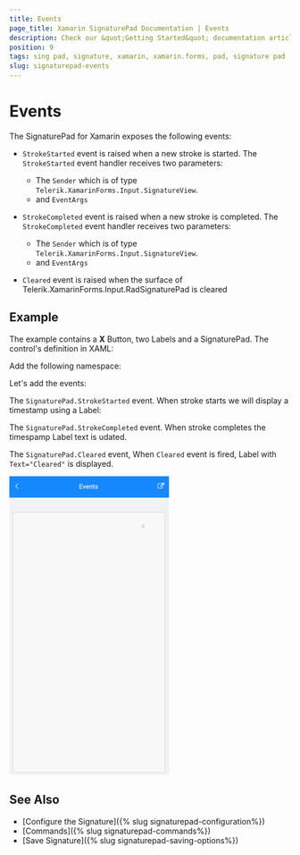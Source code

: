 ```yaml
---
title: Events
page_title: Xamarin SignaturePad Documentation | Events
description: Check our &quot;Getting Started&quot; documentation article for Telerik SignaturePad for Xamarin control.
position: 9
tags: sing pad, signature, xamarin, xamarin.forms, pad, signature pad
slug: signaturepad-events
---
```


# Events

The SignaturePad for Xamarin exposes the following events: 

* `StrokeStarted` event is raised when a new stroke is started. The `StrokeStarted` event handler receives two parameters: 
	* The `Sender` which is of type `Telerik.XamarinForms.Input.SignatureView`. 
	* and `EventArgs` 

* `StrokeCompleted` event is raised when a new stroke is completed. The `StrokeCompleted` event handler receives two parameters:
	* The `Sender` which is of type `Telerik.XamarinForms.Input.SignatureView`.
	* and `EventArgs` 

* `Cleared` event is raised when the surface of Telerik.XamarinForms.Input.RadSignaturePad is cleared

## Example

The example contains a **X** Button, two Labels and a SignaturePad. The control's definition in XAML:

<snippet id='signaturepad-events'/>

Add the following namespace:

<snippet id='xmlns-telerikinput'/>

Let's add the events:

The `SignaturePad.StrokeStarted` event. When stroke starts we will display a timestamp using a Label:

<snippet id='signaturepad-strokestarted-event'/>

The `SignaturePad.StrokeCompleted` event. When stroke completes the timespamp Label text is udated.

<snippet id='signaturepad-strokecompleted-event'/>

The `SignaturePad.Cleared` event, When `Cleared` event is fired, Label with `Text="Cleared"` is displayed.

<snippet id='signaturepad-cleared-event'/>

![SignaturePad Events](images/signatrue-events.gif)

## See Also

- [Configure the Signature]({% slug signaturepad-configuration%})
- [Commands]({% slug signaturepad-commands%})
- [Save Signature]({% slug signaturepad-saving-options%})